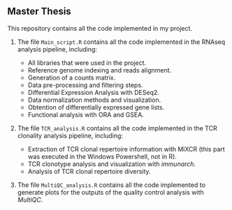 Master Thesis
---------------
This repository contains all the code implemented in my project. 

1. The file `Main_script.R` contains all the code implemented in the RNAseq analysis pipeline, including:
    * All libraries that were used in the project.
    * Reference genome indexing and reads alignment.
    * Generation of a counts matrix.
    * Data pre-processing and filtering steps.
    * Differential Expression Analysis with DESeq2.
    * Data normalization methods and visualization.
    * Obtention of differentially expressed gene lists.
    * Functional analysis with ORA and GSEA.
      
2. The file `TCR_analysis.R` contains all the code implemented in the TCR clonality analysis pipeline, including:
    * Extraction of TCR clonal repertoire information with MiXCR (this part was executed in the Windows Powershell, not in R).
    * TCR clonotype analysis and visualization with _immunarch_.
    * Analysis of TCR clonal repertoire diversity.
   
3. The file `MultiQC_analysis.R` contains all the code implemented to generate plots for the outputs of the quality control analysis with _MultiQC_.
